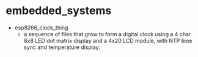 # embedded_systems

* esp8266_clock_thing
  - a sequence of files that grow to form a digital clock using a 4 char 8x8 LED dot matrix display and a 4x20 LCD module, with NTP time sync and temperature display.
